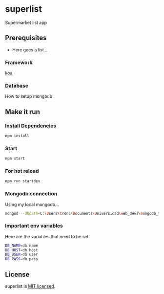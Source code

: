 # superlist

Supermarket list app

## Prerequisites

* Here goes a list...

### Framework

[koa](https://koajs.com/)

### Database

How to setup mongodb

## Make it run

### Install Dependencies

``` bash
npm install
```

### Start

``` bash
npm start
```

### For hot reload

``` bash
npm run startdev
```

### Mongodb connection

Using my local mongodb...

``` bash
mongod --dbpath=C:\Users\tronc\Documents\Universidad\web_devs\mongodb_tests
```

### Important env variables

Here are the variables that need to be set

``` bash
DB_NAME=db name
DB_HOST=db host
DB_USER=db user
DB_PASS=db pass
```

## License

superlist is [MIT licensed](./LICENSE).
